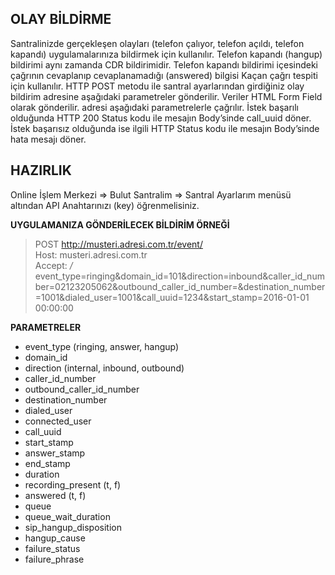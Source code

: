 **OLAY BİLDİRME**
----
Santralinizde gerçekleşen olayları (telefon çalıyor, telefon açıldı, telefon kapandı) uygulamalarınıza bildirmek için kullanılır.
Telefon kapandı (hangup) bildirimi aynı zamanda CDR bildirimidir. Telefon kapandı bildirimi içesindeki çağrının cevaplanıp cevaplanamadığı
(answered) bilgisi Kaçan çağrı tespiti için kullanılır. HTTP POST metodu ile santral ayarlarından girdiğiniz olay bildirim adresine
aşağıdaki parametreler gönderilir. Veriler HTML Form Field olarak gönderilir. adresi aşağıdaki parametrelerle çağrılır.
İstek başarılı olduğunda HTTP 200 Status kodu ile mesajın Body’sinde call_uuid döner. İstek başarısız olduğunda ise ilgili HTTP Status
kodu ile mesajın Body’sinde hata mesajı döner.

**HAZIRLIK**
----
  Online İşlem Merkezi => Bulut Santralim => Santral Ayarlarım menüsü altından API Anahtarınızı (key) öğrenmelisiniz.
  
**UYGULAMANIZA GÖNDERİLECEK BİLDİRİM ÖRNEĞİ**

>POST http://musteri.adresi.com.tr/event/ <br />
>Host: musteri.adresi.com.tr <br />
>Accept: */* <br />
>event_type=ringing&domain_id=101&direction=inbound&caller_id_number=02123205062&outbound_caller_id_number=&destination_number=1001&dialed_user=1001&call_uuid=1234&start_stamp=2016-01-01 00:00:00
 
**PARAMETRELER** <br />
  * event_type (ringing, answer, hangup)
  * domain_id
  * direction (internal, inbound, outbound)
  * caller_id_number
  * outbound_caller_id_number
  * destination_number
  * dialed_user
  * connected_user
  * call_uuid
  * start_stamp
  * answer_stamp
  * end_stamp
  * duration
  * recording_present (t, f)
  * answered (t, f)
  * queue
  * queue_wait_duration
  * sip_hangup_disposition
  * hangup_cause
  * failure_status
  * failure_phrase   
